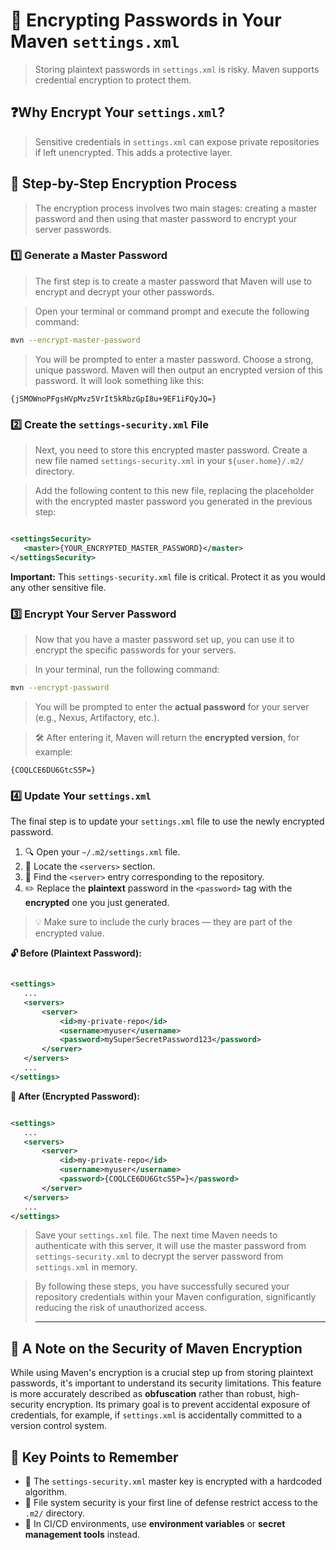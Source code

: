 # 🔐 Encrypting Passwords in Your Maven `settings.xml`

> Storing plaintext passwords in `settings.xml` is risky. Maven supports credential encryption to protect them.

## ❓Why Encrypt Your `settings.xml`?

> Sensitive credentials in `settings.xml` can expose private repositories if left unencrypted. This adds a protective
> layer.

## 🧭 Step-by-Step Encryption Process

> The encryption process involves two main stages: creating a master password and then using that master password to
> encrypt your server passwords.

### 1️⃣ Generate a Master Password

> The first step is to create a master password that Maven will use to encrypt and decrypt your other passwords.

> Open your terminal or command prompt and execute the following command:

 ```bash
 mvn --encrypt-master-password
 ```

> You will be prompted to enter a master password. Choose a strong, unique password. Maven will then output an encrypted
> version of this password. It will look something like this:

 ```
 {jSMOWnoPFgsHVpMvz5VrIt5kRbzGpI8u+9EF1iFQyJQ=}
 ```

### 2️⃣ Create the `settings-security.xml` File

> Next, you need to store this encrypted master password. Create a new file named `settings-security.xml` in your
`${user.home}/.m2/` directory.

> Add the following content to this new file, replacing the placeholder with the encrypted master password you generated
> in the previous step:

 ```xml

<settingsSecurity>
    <master>{YOUR_ENCRYPTED_MASTER_PASSWORD}</master>
 </settingsSecurity>
 ```

**Important:** This `settings-security.xml` file is critical. Protect it as you would any other sensitive file.

### 3️⃣ Encrypt Your Server Password

> Now that you have a master password set up, you can use it to encrypt the specific passwords for your servers.

> In your terminal, run the following command:

 ```bash
 mvn --encrypt-password
 ```

> You will be prompted to enter the **actual password** for your server (e.g., Nexus, Artifactory, etc.).

> 🛠️ After entering it, Maven will return the **encrypted version**, for example:

 ```
 {COQLCE6DU6GtcS5P=}
 ```

### 4️⃣ Update Your `settings.xml`

The final step is to update your `settings.xml` file to use the newly encrypted password.

1. 🔍 Open your `~/.m2/settings.xml` file.
2. 🧭 Locate the `<servers>` section.
3. 🔁 Find the `<server>` entry corresponding to the repository.
4. ✏️ Replace the **plaintext** password in the `<password>` tag with the **encrypted** one you just generated.

> 💡 Make sure to include the curly braces — they are part of the encrypted value.


**🔓 Before (Plaintext Password):**

 ```xml

<settings>
    ...
    <servers>
        <server>
            <id>my-private-repo</id>
            <username>myuser</username>
            <password>mySuperSecretPassword123</password>
        </server>
    </servers>
    ...
</settings>
 ```

**🔐 After (Encrypted Password):**

 ```xml

<settings>
    ...
    <servers>
        <server>
            <id>my-private-repo</id>
            <username>myuser</username>
            <password>{COQLCE6DU6GtcS5P=}</password>
        </server>
    </servers>
    ...
</settings>
 ```

> Save your `settings.xml` file. The next time Maven needs to authenticate with this server, it will use the master
> password from `settings-security.xml` to decrypt the server password from `settings.xml` in memory.

> By following these steps, you have successfully secured your repository credentials within your Maven configuration,
> significantly reducing the risk of unauthorized access.
>
> ---

## 🧠 A Note on the Security of Maven Encryption

While using Maven's encryption is a crucial step up from storing plaintext passwords, it's important to understand its
security limitations. This feature is more accurately described as **obfuscation** rather than robust, high-security
encryption. Its primary goal is to prevent accidental exposure of credentials, for example, if `settings.xml` is
accidentally committed to a version control system.

## 🔑 Key Points to Remember

- 🔐 The `settings-security.xml` master key is encrypted with a hardcoded algorithm.
- 📁 File system security is your first line of defense restrict access to the `.m2/` directory.
- 🤖 In CI/CD environments, use **environment variables** or **secret management tools** instead.
